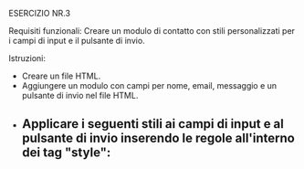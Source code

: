 ESERCIZIO NR.3

Requisiti funzionali: 
Creare un modulo di contatto con stili personalizzati per i campi di input e il pulsante di invio.

Istruzioni:

- Creare un file HTML.
- Aggiungere un modulo con campi per nome, email, messaggio e un pulsante di invio nel file HTML.
- Applicare i seguenti stili ai campi di input e al pulsante di invio inserendo le regole all'interno dei tag "style":
    - 
